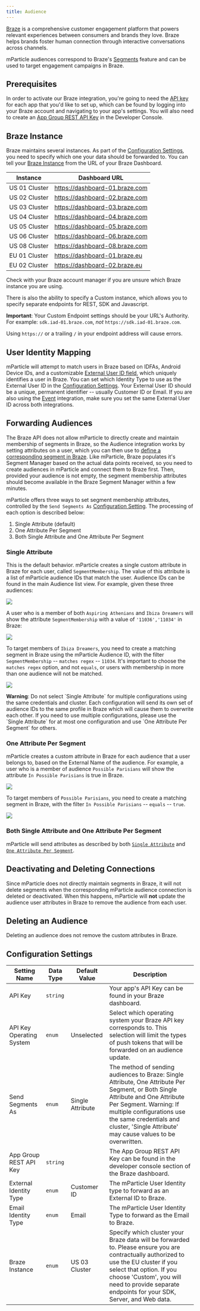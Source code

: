 ```yaml
---
title: Audience
---
```


[Braze](https://www.braze.com/) is a comprehensive customer engagement platform that powers relevant experiences between consumers and brands they love. Braze helps brands foster human connection through interactive conversations across channels.

mParticle audiences correspond to Braze's [Segments](https://www.braze.com/docs/user_guide/engagement_tools/segments/creating_a_segment/) feature and can be used to target engagement campaigns in Braze.

## Prerequisites

In order to activate our Braze integration, you're going to need the [API key](https://www.braze.com/docs/developer_guide/platform_wide/app_group_configuration/#step-2-add-your-apps) for each app that you'd like to set up, which can be found by logging into your Braze account and navigating to your app's settings. You will also need to create an [App Group REST API Key](https://www.braze.com/docs/developer_guide/rest_api/basics/#app-group-rest-api-keys) in the Developer Console.

## Braze Instance

Braze maintains several instances. As part of the [Configuration Settings](#configuration-settings), you need to specify which one your data should be forwarded to.  You can tell your [Braze Instance](https://www.braze.com/docs/user_guide/administrative/access_braze/braze_instances/) from the URL of your Braze Dashboard.

| Instance | Dashboard URL |
| ------   | ------  |
| US 01 Cluster | https://dashboard-01.braze.com |
| US 02 Cluster | https://dashboard-02.braze.com |
| US 03 Cluster | https://dashboard-03.braze.com |
| US 04 Cluster | https://dashboard-04.braze.com |
| US 05 Cluster | https://dashboard-05.braze.com |
| US 06 Cluster | https://dashboard-06.braze.com |
| US 08 Cluster | https://dashboard-08.braze.com |
| EU 01 Cluster | https://dashboard-01.braze.eu |
| EU 02 Cluster | https://dashboard-02.braze.eu |

Check with your Braze account manager if you are unsure which Braze instance you are using.

There is also the ability to specify a Custom instance, which allows you to specify separate endpoints for REST, SDK and Javascript.

<aside class="warning">
<b>Important</b>: Your Custom Endpoint settings should be your URL's Authority. For example: <code>sdk.iad-01.braze.com</code>, <i>not</i> <code>https://sdk.iad-01.braze.com</code>.

Using `https://` or a trailing `/` in your endpoint address will cause errors.
</aside>

## User Identity Mapping

mParticle will attempt to match users in Braze based on IDFAs, Android Device IDs, and a customizable [External User ID field](https://www.braze.com/documentation/REST_API/#external-user-id-explanation), which uniquely identifies a user in Braze. You can set which Identity Type to use as the External User ID in the [Configuration Settings](#configuration-settings). Your External User ID should be a unique, permanent identifier -- usually Customer ID or Email. If you are also using the [Event](/integrations/braze/event) integration, make sure you set the same External User ID across both integrations.

## Forwarding Audiences

The Braze API does not allow mParticle to directly create and maintain membership of segments in Braze, so the Audience integration works by setting attributes on a user, which you can then use to [define a corresponding segment in Braze](https://www.braze.com/docs/user_guide/engagement_tools/segments/creating_a_segment/). Like mParticle, Braze populates it's Segment Manager based on the actual data points received, so you need to create audiences in mParticle and connect them to Braze first. Then, provided your audience is not empty, the segment membership attributes should become available in the Braze Segment Manager within a few minutes.

mParticle offers three ways to set segment membership attributes, controlled by the `Send Segments As` [Configuration Setting](#configuration-settings).  The processing of each option is described below:

1. Single Attribute (default)
2. One Attribute Per Segment
3. Both Single Attribute and One Attribute Per Segment

### Single Attribute

This is the default behavior.  mParticle creates a single custom attribute in Braze for each user, called `SegmentMembership`. The value of this attribute is a list of mParticle audience IDs that match the user. Audience IDs can be found in the main Audience list view. For example, given these three audiences:

![](/images/mparticle-audience-ids.png)

A user who is a member of both `Aspiring Athenians` and `Ibiza Dreamers` will show the attribute `SegmentMembership` with a value of `'11036','11034'` in Braze:

![](/images/braze-segment-membership-user-search.png)

To target members of `Ibiza Dreamers`, you need to create a matching segment in Braze using the mParticle Audience ID,
with the filter `SegmentMembership` -- `matches regex` -- `11034`. It's important to choose the `matches regex` option, and not `equals`, or users with membership in more than one audience will not be matched.

![](/images/braze-ibiza-dreamers-condition.png)

<aside class="warning"><b>Warning</b>: Do not select `Single Attribute` for multiple configurations using the same credentials and cluster. Each configuration will send its own set of audience IDs to the same profile in Braze which will cause them to overwrite each other. If you need to use multiple configurations, please use the `Single Attribute` for at most one configuration and use `One Attribute Per Segment` for others.</aside>

### One Attribute Per Segment

mParticle creates a custom attribute in Braze for each audience that a user belongs to, based on the External Name of the audience. For example, a user who is a member of audience `Possible Parisians` will show the attribute `In Possible Parisians` is true in Braze.

![](/images/braze-segment-member-bool-user-search.png)

To target members of `Possible Parisians`, you need to create a matching segment in Braze, with the filter `In Possible Parisians` -- `equals` -- `true`.

![](/images/braze-possible-parisians-condition.png)

### Both Single Attribute and One Attribute Per Segment

mParticle will send attributes as described by both [`Single Attribute`](#single-attribute) and [`One Attribute Per Segment`](#one-attribute-per-segment).

## Deactivating and Deleting Connections

Since mParticle does not directly maintain segments in Braze, it will not delete segments when the corresponding mParticle audience connection is deleted or deactivated. When this happens, mParticle will **not** update the audience user attributes in Braze to remove the audience from each user.

## Deleting an Audience

Deleting an audience does not remove the custom attributes in Braze.

## Configuration Settings

Setting Name | Data Type | Default Value | Description
|---|---|---|---
API Key | `string` | | Your app's API Key can be found in your Braze dashboard.
API Key Operating System | `enum` | Unselected | Select which operating system your Braze API key corresponds to. This selection will limit the types of push tokens that will be forwarded on an audience update.
Send Segments As | `enum`| Single Attribute | The method of sending audiences to Braze:  Single Attribute, One Attribute Per Segment, or Both Single Attribute and One Attribute Per Segment.  Warning: If multiple configurations use the same credentials and cluster, 'Single Attribute' may cause values to be overwritten.
App Group REST API Key | `string`| | The App Group REST API Key can be found in the developer console section of the Braze dashboard.
External Identity Type | `enum` | Customer ID | The mParticle User Identity type to forward as an External ID to Braze.
Email Identity Type | `enum` | Email | The mParticle User Identity Type to forward as the Email to Braze.
Braze Instance | `enum` | US 03 Cluster | Specify which cluster your Braze data will be forwarded to. Please ensure you are contractually authorized to use the EU cluster if you select that option. If you choose 'Custom', you will need to provide separate endpoints for your SDK, Server, and Web data.
